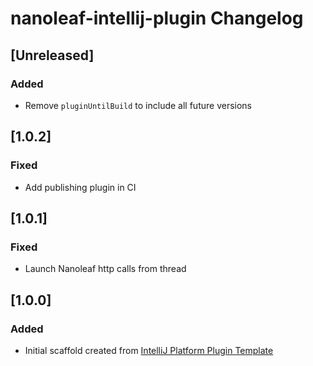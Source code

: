 <!-- Keep a Changelog guide -> https://keepachangelog.com -->

# nanoleaf-intellij-plugin Changelog

## [Unreleased]
### Added
- Remove `pluginUntilBuild` to include all future versions

## [1.0.2]
### Fixed
- Add publishing plugin in CI

## [1.0.1]
### Fixed
- Launch Nanoleaf http calls from thread

## [1.0.0]
### Added
- Initial scaffold created from [IntelliJ Platform Plugin Template](https://github.com/JetBrains/intellij-platform-plugin-template)
